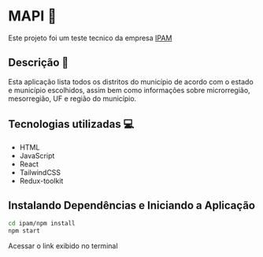 # MAPI :deciduous_tree:

Este projeto foi um teste tecnico da empresa [IPAM](https://ipam.org.br/pt/)


## Descrição :mag_right:

Esta aplicação lista todos os distritos do município de acordo com o estado e município escolhidos, assim bem como informações sobre microrregião, mesorregião, UF e região do município. 

## Tecnologias utilizadas :computer:

* HTML
* JavaScript
* React 
* TailwindCSS
* Redux-toolkit

## Instalando Dependências e Iniciando a Aplicação

```bash
cd ipam/npm install
npm start
```

Acessar o link exibido no terminal
